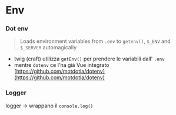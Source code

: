 # Env

### Dot env

> Loads environment variables from `.env` to `getenv()`, `$_ENV` and `$_SERVER` automagically

- twig (craft) utilizza `getEnv()` per prendere le variabili dall' `.env`
- mentre `dotenv` ce l'ha già Vue integrato [https://github.com/motdotla/dotenv](https://github.com/motdotla/dotenv)

### Logger

logger → wrappano il `console.log()`
